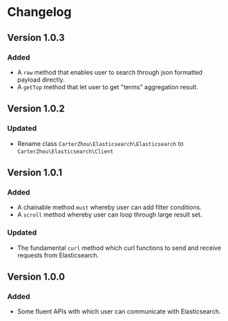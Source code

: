 # Changelog

## Version 1.0.3
### Added
- A ```raw``` method that enables user to search through json formatted payload directly.
- A ```getTop``` method that let user to get "terms" aggregation result.

## Version 1.0.2
### Updated
- Rename class ```CarterZhou\Elasticsearch\Elasticsearch``` to ```CarterZhou\Elasticsearch\Client```

## Version 1.0.1
### Added
- A chainable method ```must``` whereby user can add filter conditions.
- A ````scroll```` method whereby user can loop through large result set.
### Updated
- The fundamental ```curl``` method which curl functions to send and receive requests from Elasticsearch.

## Version 1.0.0
### Added
- Some fluent APIs with which user can communicate with Elasticsearch.